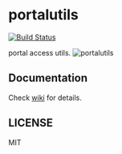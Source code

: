 # portalutils
[![Build Status](https://travis-ci.com/Jack-Kingdom/portalutils.svg?branch=master)](https://travis-ci.com/Jack-Kingdom/portalutils)

portal access utils.
![portalutils](https://raw.githubusercontent.com/wiki/Jack-Kingdom/portalutils/assets/portal.jpg)

## Documentation
Check [wiki](https://github.com/Jack-Kingdom/portalutils/wiki) for details.

## LICENSE
MIT